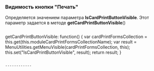### Видимость кнопки "Печать"
Определяется значением параметра **IsCardPrintButtonVisible**. 
Этот параметр задается в методе **getCardPrintButtonVisible**()

> ```javascript
getCardPrintButtonVisible: function() {
  var cardPrintFormsCollection = this.get(this.moduleCardPrintFormsCollectionName);
  var result = MenuUtilities.getMenuVisible(cardPrintFormsCollection, this);
  this.set("IsCardPrintButtonVisible", result);
  return result;
}
```

------------
